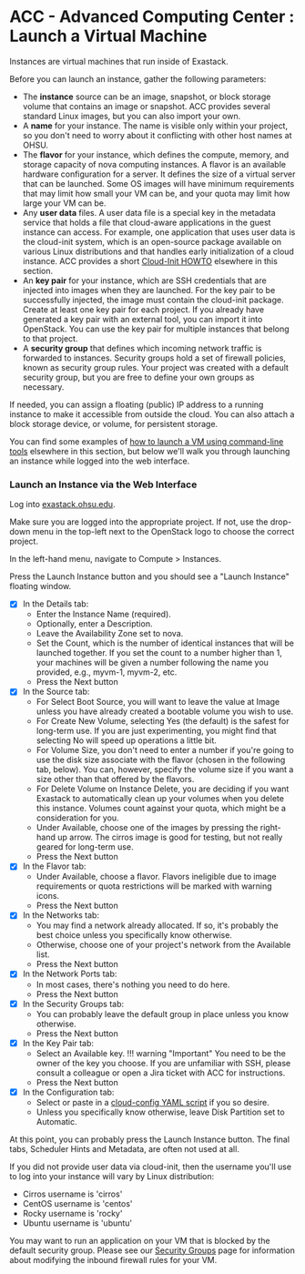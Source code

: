 ACC - Advanced Computing Center : Launch a Virtual Machine
====================================================================

Instances are virtual machines that run inside of Exastack.

Before you can launch an instance, gather the following parameters:

-   The **instance** source can be an image, snapshot, or block storage volume that contains an image or snapshot. ACC provides several standard Linux images, but you can also import your own.
-   A **name** for your instance. The name is visible only within your project, so you don't need to worry about it conflicting with other host names at OHSU.
-   The **flavor** for your instance, which defines the compute, memory, and storage capacity of nova computing instances. A flavor is an available hardware configuration for a server. It defines the size of a virtual server that can be launched. Some OS images will have minimum requirements that may limit how small your VM can be, and your quota may limit how large your VM can be.
-   Any **user data** files. A user data file is a special key in the metadata service that holds a file that cloud-aware applications in the guest instance can access. For example, one application that uses user data is the cloud-init system, which is an open-source package available on various Linux distributions and that handles early initialization of a cloud instance. ACC provides a short [Cloud-Init HOWTO](http://fshead1:8080/ACC/140894852.html) elsewhere in this section.
-   An **key pair** for your instance, which are SSH credentials that are injected into images when they are launched. For the key pair to be successfully injected, the image must contain the cloud-init package. Create at least one key pair for each project. If you already have generated a key pair with an external tool, you can import it into OpenStack. You can use the key pair for multiple instances that belong to that project.
-   A **security group** that defines which incoming network traffic is forwarded to instances. Security groups hold a set of firewall policies, known as security group rules. Your project was created with a default security group, but you are free to define your own groups as necessary.

If needed, you can assign a floating (public) IP address to a running instance to make it accessible from outside the cloud. You can also attach a block storage device, or volume, for persistent storage.

You can find some examples of [how to launch a VM using command-line tools](http://fshead1:8080/ACC/140894702.html) elsewhere in this section, but below we'll walk you through launching an instance while logged into the web interface.

### Launch an Instance via the Web Interface


Log into [exastack.ohsu.edu](https://exastack.ohsu.edu/).

Make sure you are logged into the appropriate project. If not, use the drop-down menu in the top-left next to the OpenStack logo to choose the correct project.

In the left-hand menu, navigate to Compute > Instances.

Press the Launch Instance button and you should see a "Launch Instance" floating window.

- [x]  In the Details tab:
    - Enter the Instance Name (required).
    - Optionally, enter a Description.
    - Leave the Availability Zone set to nova.
    - Set the Count, which is the number of identical instances that will be launched together. If you set the count to a number higher than 1, your machines will be given a number following the name you provided, e.g., myvm-1, myvm-2, etc.
    - Press the Next button
- [x]  In the Source tab:
    -   For Select Boot Source, you will want to leave the value at Image unless you have already created a bootable volume you wish to use.
    -   For Create New Volume, selecting Yes (the default) is the safest for long-term use. If you are just experimenting, you might find that selecting No will speed up operations a little bit.
    -   For Volume Size, you don't need to enter a number if you're going to use the disk size associate with the flavor (chosen in the following tab, below). You can, however, specify the volume size if you want a size other than that offered by the flavors.
    -   For Delete Volume on Instance Delete, you are deciding if you want Exastack to automatically clean up your volumes when you delete this instance. Volumes count against your quota, which might be a consideration for you.
    -   Under Available, choose one of the images by pressing the right-hand up arrow. The cirros image is good for testing, but not really geared for long-term use.
    -   Press the Next button
- [x]  In the Flavor tab:
    -   Under Available, choose a flavor. Flavors ineligible due to image requirements or quota restrictions will be marked with warning icons.
    -   Press the Next button
- [x]  In the Networks tab:
    -   You may find a network already allocated. If so, it's probably the best choice unless you specifically know otherwise.
    -   Otherwise, choose one of your project's network from the Available list.
    -   Press the Next button
- [x]  In the Network Ports tab:
    -   In most cases, there's nothing you need to do here.
    -   Press the Next button
- [x]  In the Security Groups tab:
    -   You can probably leave the default group in place unless you know otherwise.
    -   Press the Next button
- [x]  In the Key Pair tab:
    -   Select an Available key.
    !!! warning "Important"
        You need to be the owner of the key you choose. If you are unfamiliar with SSH, please consult a colleague or open a Jira ticket with ACC for instructions.
    -   Press the Next button
- [x]  In the Configuration tab:
    -   Select or paste in a [cloud-config YAML script](http://fshead1:8080/ACC/140894852.html) if you so desire.
    -   Unless you specifically know otherwise, leave Disk Partition set to Automatic.

At this point, you can probably press the Launch Instance button. The final tabs, Scheduler Hints and Metadata, are often not used at all.

If you did not provide user data via cloud-init, then the username you'll use to log into your instance will vary by Linux distribution:

-   Cirros username is 'cirros'
-   CentOS username is 'centos'
-   Rocky username is 'rocky'
-   Ubuntu username is 'ubuntu'

You may want to run an application on your VM that is blocked by the default security group. Please see our [Security Groups](http://fshead1:8080/ACC/140895578.html) page for information about modifying the inbound firewall rules for your VM.